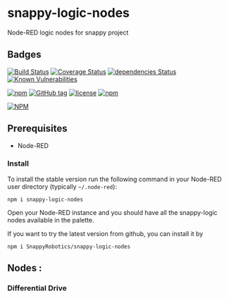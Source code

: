 # snappy-logic-nodes
Node-RED logic nodes for snappy	 project


## Badges
[![Build Status](https://travis-ci.org/SnappyRobotics/snappy-logic-nodes.svg?branch=master)](https://travis-ci.org/SnappyRobotics/snappy-logic-nodes)
[![Coverage Status](https://coveralls.io/repos/github/SnappyRobotics/snappy-logic-nodes/badge.svg)](https://coveralls.io/github/SnappyRobotics/snappy-logic-nodes)
[![dependencies Status](https://david-dm.org/SnappyRobotics/snappy-logic-nodes/status.svg)](https://david-dm.org/SnappyRobotics/snappy-logic-nodes)
[![Known Vulnerabilities](https://snyk.io/test/github/snappyrobotics/snappy-logic-nodes/badge.svg)](https://snyk.io/test/github/snappyrobotics/snappy-snappy-logic-nodes)



[![npm](https://img.shields.io/npm/dt/snappy-logic-nodes.svg)](https://npmjs.com/package/snappy-logic-nodes/)
[![GitHub tag](https://img.shields.io/github/tag/SnappyRobotics/snappy-logic-nodes.svg)](https://github.com/SnappyRobotics/snappy-logic-nodes)
[![license](https://img.shields.io/github/license/SnappyRobotics/snappy-logic-nodes.svg)]()
[![npm](https://img.shields.io/npm/v/npm.svg)]()



[![NPM](https://nodei.co/npm/snappy-logic-nodes.png?downloads=true&stars=true)](https://nodei.co/npm/snappy-logic-nodes/)


## Prerequisites
- Node-RED


### Install
To install the stable version run the following command in your Node-RED user directory (typically `~/.node-red`):

    npm i snappy-logic-nodes

Open your Node-RED instance and you should have all the snappy-logic nodes available in the palette.

If you want to try the latest version from github, you can install it by

    npm i SnappyRobotics/snappy-logic-nodes

## Nodes :

### Differential Drive
